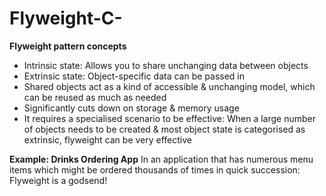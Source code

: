 # Flyweight-C-
**Flyweight pattern concepts**

- Intrinsic state: Allows you to share unchanging data between objects 
- Extrinsic state: Object-specific data can be passed in 
- Shared objects act as a kind of accessible & unchanging model, which can be reused as much as needed 
- Significantly cuts down on storage & memory usage 
- It requires a specialised scenario to be effective: When a large number of objects needs to be created & most object state is categorised as extrinsic, flyweight can be very effective

**Example: Drinks Ordering App**
In an application that has numerous menu items which might be ordered thousands of times in quick succession: Flyweight is a godsend! 
